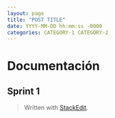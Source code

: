```yaml
---
layout: page
title: "POST TITLE"
date: YYYY-MM-DD hh:mm:ss -0000
categories: CATEGORY-1 CATEGORY-2
---
```


# Documentación

## Sprint 1


> Written with [StackEdit](https://stackedit.io/).
<!--stackedit_data:
eyJoaXN0b3J5IjpbLTEzMjAwOTI0MV19
-->

